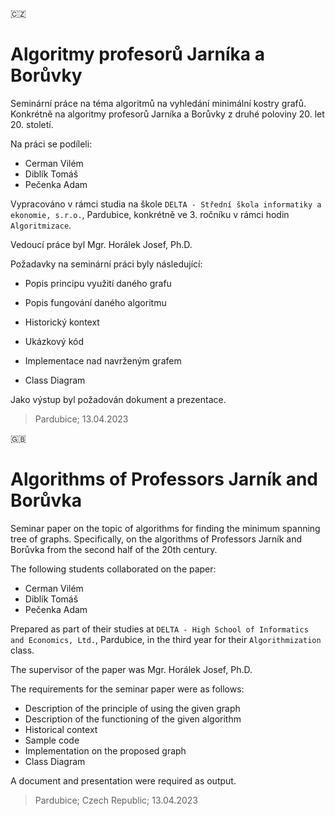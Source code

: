 :czech_republic:
<!---
ČEŠTINA / CZECH
-->
# Algoritmy profesorů Jarníka a Borůvky
Seminární práce na téma algoritmů na vyhledání minimální kostry grafů. Konkrétně na algoritmy profesorů Jarníka a Borůvky z druhé poloviny 20. let 20. století.

Na práci se podíleli:
* Cerman Vilém
* Diblík Tomáš
* Pečenka Adam

Vypracováno v rámci studia na škole `DELTA - Střední škola informatiky a ekonomie, s.r.o.`, Pardubice, konkrétně ve 3. ročníku v rámci hodin `Algoritmizace`.

Vedoucí práce byl Mgr. Horálek Josef, Ph.D.

Požadavky na seminární práci byly následující:
* Popis principu využití daného grafu 

* Popis fungování daného algoritmu 

* Historický kontext 

* Ukázkový kód 

* Implementace nad navrženým grafem 

* Class Diagram 

Jako výstup byl požadován dokument a prezentace.

>Pardubice; 13.04.2023
<!---
ENGLISH / ANGLIČTINA
-->
:gb:
# Algorithms of Professors Jarník and Borůvka

Seminar paper on the topic of algorithms for finding the minimum spanning tree of graphs. Specifically, on the algorithms of Professors Jarník and Borůvka from the second half of the 20th century.

The following students collaborated on the paper:
<!---Surname Name -->

* Cerman Vilém
* Diblík Tomáš
* Pečenka Adam

Prepared as part of their studies at `DELTA - High School of Informatics and Economics, Ltd.`, Pardubice, in the third year for their `Algorithmization` class.

The supervisor of the paper was Mgr. Horálek Josef, Ph.D.

The requirements for the seminar paper were as follows:
* Description of the principle of using the given graph
* Description of the functioning of the given algorithm
* Historical context
* Sample code
* Implementation on the proposed graph
* Class Diagram

A document and presentation were required as output.
<!---Town; Country; Day; Month; Year -->
> Pardubice; Czech Republic; 13.04.2023